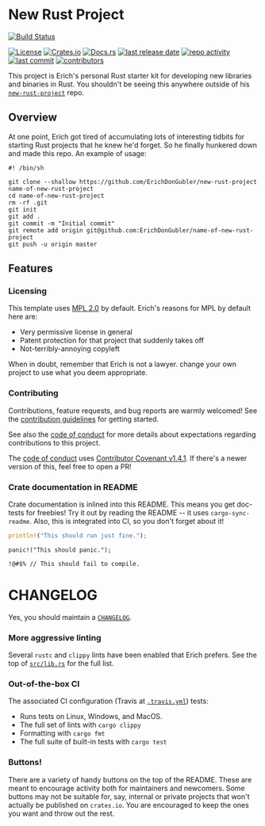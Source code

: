 # New Rust Project

[![Build Status](https://secure.travis-ci.org/erichdongubler/new-rust-project.svg?branch=master)](https://travis-ci.org/erichdongubler/new-rust-project)
<!-- NOTE: You can also use a Crates.io version of this license badge: https://shields.io/category/license -->
[![License](https://raw.githubusercontent.com/erichdongubler/new-rust-project/master/LICENSE)](LICENSE.md)
[![Crates.io](https://img.shields.io/crates/v/new-rust-project.svg)](https://crates.io/crates/new-rust-project)
[![Docs.rs](https://docs.rs/new-rust-project/badge.svg)](https://docs.rs/new-rust-project)
[![last release date](https://img.shields.io/github/release-date/erichdongubler/new-rust-project.svg)](https://github.com/erichdongubler/new-rust-project/releases)
[![repo activity](https://img.shields.io/github/commit-activity/m/erichdongubler/new-rust-project.svg)](https://github.com/erichdongubler/new-rust-project/pulse/monthly)
[![last commit](https://img.shields.io/github/last-commit/erichdongubler/new-rust-project.svg)](https://github.com/erichdongubler/new-rust-project/commits)
[![contributors](https://img.shields.io/github/contributors/erichdongubler/new-rust-project.svg)](https://github.com/erichdongubler/new-rust-project/graphs/contributors)

<!-- cargo-sync-readme start -->

This project is Erich's personal Rust starter kit for developing new libraries and binaries in
Rust. You shouldn't be seeing this anywhere outside of his
[`new-rust-project`](https://github.com/erichdongubler/new-rust-project) repo.

## Overview

At one point, Erich got tired of accumulating lots of interesting tidbits for starting Rust
projects that he knew he'd forget. So he finally hunkered down and made this repo. An example
of usage:

```sh,ignore
#! /bin/sh

git clone --shallow https://github.com/ErichDonGubler/new-rust-project name-of-new-rust-project
cd name-of-new-rust-project
rm -rf .git
git init
git add .
git commit -m "Initial commit"
git remote add origin git@github.com:ErichDonGubler/name-of-new-rust-project
git push -u origin master
```

## Features

### Licensing

This template uses [MPL 2.0]() by default. Erich's reasons for MPL by default here are:

* Very permissive license in general
* Patent protection for that project that suddenly takes off
* Not-terribly-annoying copyleft

When in doubt, remember that Erich is not a lawyer. change your own project to use what you
deem appropriate.

### Contributing

Contributions, feature requests, and bug reports are warmly welcomed! See the [contribution
guidelines](CONTRIBUTING.md) for getting started.

See also the [code of conduct](CODE_OF_CONDUCT.md) for more details about expectations
regarding contributions to this project.

The [code of conduct](CODE_OF_CONDUCT.md) uses [Contributor Covenant
v1.4.1](https://www.contributor-covenant.org/version/1/4/code-of-conduct). If there's a newer
version of this, feel free to open a PR!

### Crate documentation in README

Crate documentation is inlined into this README.  This means you get doc-tests for freebies!
Try it out by reading the README -- it uses `cargo-sync-readme`.  Also, this is integrated into
CI, so you don't forget about it!

```rust
println!("This should run just fine.");
```

```rust,should_panic
panic!("This should panic.");
```

```rust,compile_fail
!@#$% // This should fail to compile.
```

# CHANGELOG

Yes, you should maintain a [`CHANGELOG`](CHANGELOG.md).

### More aggressive linting

Several `rustc` and `clippy` lints have been enabled that Erich prefers. See the top of
[`src/lib.rs`](src/lib.rs) for the full list.

### Out-of-the-box CI

The associated CI configuration (Travis at [`.travis.yml`](.travis.yml)) tests:
* Runs tests on Linux, Windows, and MacOS.
* The full set of lints with `cargo clippy`
* Formatting with `cargo fmt`
* The full suite of built-in tests with `cargo test`

### Buttons!

There are a variety of handy buttons on the top of the README. These are meant to encourage
activity both for maintainers and newcomers. Some buttons may not be suitable for, say,
internal or private projects that won't actually be published on `crates.io`. You are
encouraged to keep the ones you want and throw out the rest.

<!-- cargo-sync-readme end -->
